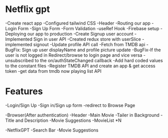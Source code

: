 
# Netflix gpt

-Create react app
-Configured tailwind CSS
-Header
-Routing our app
-Login Form
-Sign Up Form
-Form Validation
-useRef Hook
-Firebase setup
-Deploying our app to production
-Create Signup user account
-Implemented Sign in user API
-Created  redux store with userSlice
-implemented signout
-Update profile API call
-Fetch from TMDB api
-BugFix: Sign up user displayName and profile picture update
-BugFix-If the user is not logged in Redirect/browse to login page and vice versa
-unsubscribed to the on/authStateChanged callback
-Add hard coded values to the constant files
-Register TMDB API and create an app & get access token
-get data from tmdb now playing list API

# Features

-Login/Sign Up
    -Sign in/Sign up form
    -redirect to Browse Page

-Browser(After authentication)
    -Header
    -Main Movie
        -Tailer in Background
        -Title and Description
        -Movie Suggestions
            -MovieList *N

-NetflixGPT
    -Search Bar
    -Movie Suggestions
 